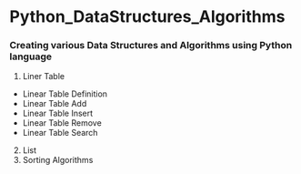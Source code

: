 # Python_DataStructures_Algorithms
 
### Creating various Data Structures and Algorithms using Python language

1. Liner Table
- Linear Table Definition
- Linear Table Add
- Linear Table Insert
- Linear Table Remove
- Linear Table Search
2. List
3. Sorting Algorithms